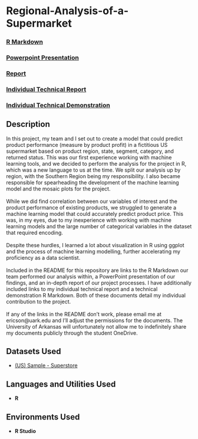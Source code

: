 # Regional-Analysis-of-a-Supermarket

 ### [R Markdown](https://github.com/eericson2005/Regional-Analysis-of-a-Supermarket/blob/f686101e54b9bc7c6c3b50192631237a9ce7b7f0/team3_midterm_EDA.pdf)
 ### [Powerpoint Presentation](https://uark-my.sharepoint.com/:p:/g/personal/ericson_uark_edu/EaJUtJTxYsxInGNWQWtnTBMBujAy6LnD5afrdqhomADEWg?e=94m7B3)
 ### [Report](https://github.com/eericson2005/Regional-Analysis-of-a-Supermarket/blob/99284eaafa5a9e8071ac7fa37f6a2962e91071af/DASC_1223_MTTP_Team3.pdf)
 ### [Individual Technical Report](https://github.com/eericson2005/Regional-Analysis-of-a-Supermarket/blob/164fb5697c892e0ddac5b960d577839e3d31aba1/DASC_1223H_MTTP_Technical_Report_Ericson.pdf)
 ### [Individual Technical Demonstration](https://github.com/eericson2005/Regional-Analysis-of-a-Supermarket/blob/91309fb0ffb81ef1ea4596db5cb31e77fe7970eb/Technical-Demonstrations.pdf)
 
<h2>Description</h2>
In this project, my team and I set out to create a model that could predict product performance (measure by product profit) in a fictitious US supermarket based on product region, state, segment, category, and returned status. This was our first experience working with machine learning tools, and we decided to perform the analysis for the project in R, which was a new language to us at the time. We split our analysis up by region, with the Southern Region being my responsibility. I also became responsible for spearheading the development of the machine learning model and the mosaic plots for the project.<br/>
<br/>
While we did find correlation between our variables of interest and the product performance of existing products, we struggled to generate a machine learning model that could accurately predict product price. This was, in my eyes, due to my inexperience with working with machine learning models and the large number of categorical variables in the dataset that required encoding.<br/>
<br/>
Despite these hurdles, I learned a lot about visualization in R using ggplot and the process of machine learning modelling, further accelerating my proficiency as a data scientist. <br/>
<br/>
Included in the README for this repository are links to the R Markdown our team performed our analysis within, a PowerPoint presentation of our findings, and an in-depth report of our project processes. I have additionally included links to my individual technical report and a technical demonstration R Markdown. Both of these documents detail my individual contribution to the project.<br/>
<br/>
If any of the links in the README don’t work, please email me at ericson@uark.edu and I’ll adjust the permissions for the documents. The University of Arkansas will unfortunately not allow me to indefinitely share my documents publicly through the student OneDrive.

<h2>Datasets Used</h2>

- [(US) Sample - Superstore](https://uark-my.sharepoint.com/:x:/g/personal/ericson_uark_edu/ERgoPwt8euhDk4y8hVYmFPgBFmH0JZITvfzOT4frovntPQ?e=K3SOaD)

<h2>Languages and Utilities Used</h2>

- <b>R</b> 

<h2>Environments Used </h2>

- <b>R Studio</b>
